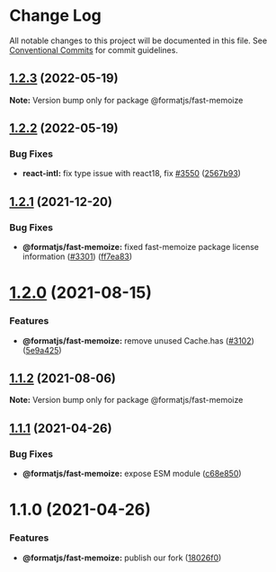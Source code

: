 # Change Log

All notable changes to this project will be documented in this file.
See [Conventional Commits](https://conventionalcommits.org) for commit guidelines.

## [1.2.3](https://github.com/formatjs/formatjs/compare/@formatjs/fast-memoize@1.2.2...@formatjs/fast-memoize@1.2.3) (2022-05-19)

**Note:** Version bump only for package @formatjs/fast-memoize





## [1.2.2](https://github.com/formatjs/formatjs/compare/@formatjs/fast-memoize@1.2.1...@formatjs/fast-memoize@1.2.2) (2022-05-19)


### Bug Fixes

* **react-intl:** fix type issue with react18, fix [#3550](https://github.com/formatjs/formatjs/issues/3550) ([2567b93](https://github.com/formatjs/formatjs/commit/2567b932c5d18b097a43842563046c20ce0c49f1))





## [1.2.1](https://github.com/formatjs/formatjs/compare/@formatjs/fast-memoize@1.2.0...@formatjs/fast-memoize@1.2.1) (2021-12-20)


### Bug Fixes

* **@formatjs/fast-memoize:** fixed fast-memoize package license information ([#3301](https://github.com/formatjs/formatjs/issues/3301)) ([ff7ea83](https://github.com/formatjs/formatjs/commit/ff7ea837cabf7d82b7e0d808c753557bec1a63b2))





# [1.2.0](https://github.com/formatjs/formatjs/compare/@formatjs/fast-memoize@1.1.2...@formatjs/fast-memoize@1.2.0) (2021-08-15)


### Features

* **@formatjs/fast-memoize:** remove unused Cache.has ([#3102](https://github.com/formatjs/formatjs/issues/3102)) ([5e9a425](https://github.com/formatjs/formatjs/commit/5e9a425519fd2b2473172687fccb58a6979ec81e))





## [1.1.2](https://github.com/formatjs/formatjs/compare/@formatjs/fast-memoize@1.1.1...@formatjs/fast-memoize@1.1.2) (2021-08-06)

**Note:** Version bump only for package @formatjs/fast-memoize





## [1.1.1](https://github.com/formatjs/formatjs/compare/@formatjs/fast-memoize@1.1.0...@formatjs/fast-memoize@1.1.1) (2021-04-26)


### Bug Fixes

* **@formatjs/fast-memoize:** expose ESM module ([c68e850](https://github.com/formatjs/formatjs/commit/c68e8508956ec6e3f13e2f0aed0419fcd2c453ce))





# 1.1.0 (2021-04-26)


### Features

* **@formatjs/fast-memoize:** publish our fork ([18026f0](https://github.com/formatjs/formatjs/commit/18026f0a5f986a385efd3793ce9190024a3f903c))
